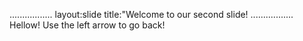 .................
layout:slide
title:"Welcome to our second slide!
.................
Hellow!
Use the left arrow to go back!
